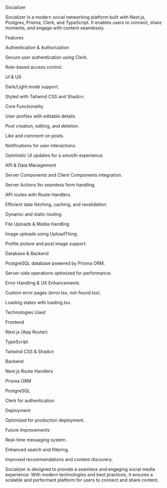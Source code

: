Socializer

Socializer is a modern social networking platform built with Next.js, Postgres, Prisma, Clerk, and TypeScript. It enables users to connect, share moments, and engage with content seamlessly.

Features

Authentication & Authorization

Secure user authentication using Clerk.

Role-based access control.

UI & UX

Dark/Light mode support.

Styled with Tailwind CSS and Shadcn.

Core Functionality

User profiles with editable details.

Post creation, editing, and deletion.

Like and comment on posts.

Notifications for user interactions.

Optimistic UI updates for a smooth experience.

API & Data Management

Server Components and Client Components integration.

Server Actions for seamless form handling.

API routes with Route Handlers.

Efficient data fetching, caching, and revalidation.

Dynamic and static routing.

File Uploads & Media Handling

Image uploads using UploadThing.

Profile picture and post image support.

Database & Backend

PostgreSQL database powered by Prisma ORM.

Server-side operations optimized for performance.

Error Handling & UX Enhancements

Custom error pages (error.tsx, not-found.tsx).

Loading states with loading.tsx.

Technologies Used

Frontend

Next.js (App Router)

TypeScript

Tailwind CSS & Shadcn

Backend

Next.js Route Handlers

Prisma ORM

PostgreSQL

Clerk for authentication

Deployment

Optimized for production deployment.

Future Improvements

Real-time messaging system.

Enhanced search and filtering.

Improved recommendations and content discovery.

Socializer is designed to provide a seamless and engaging social media experience. With modern technologies and best practices, it ensures a scalable and performant platform for users to connect and share content.

